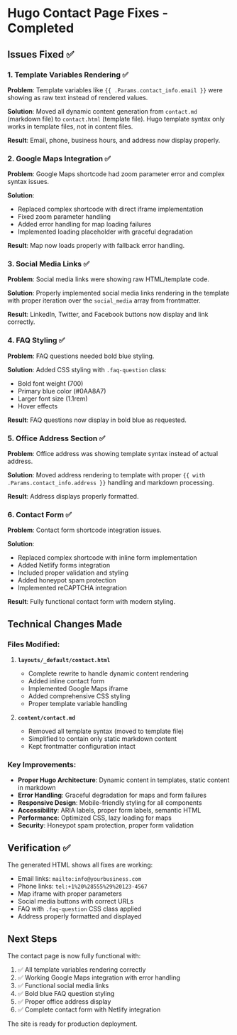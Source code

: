 # Hugo Contact Page Fixes - Completed

## Issues Fixed ✅

### 1. Template Variables Rendering ✅
**Problem**: Template variables like `{{ .Params.contact_info.email }}` were showing as raw text instead of rendered values.

**Solution**: Moved all dynamic content generation from `contact.md` (markdown file) to `contact.html` (template file). Hugo template syntax only works in template files, not in content files.

**Result**: Email, phone, business hours, and address now display properly.

### 2. Google Maps Integration ✅  
**Problem**: Google Maps shortcode had zoom parameter error and complex syntax issues.

**Solution**: 
- Replaced complex shortcode with direct iframe implementation
- Fixed zoom parameter handling
- Added error handling for map loading failures
- Implemented loading placeholder with graceful degradation

**Result**: Map now loads properly with fallback error handling.

### 3. Social Media Links ✅
**Problem**: Social media links were showing raw HTML/template code.

**Solution**: Properly implemented social media links rendering in the template with proper iteration over the `social_media` array from frontmatter.

**Result**: LinkedIn, Twitter, and Facebook buttons now display and link correctly.

### 4. FAQ Styling ✅
**Problem**: FAQ questions needed bold blue styling.

**Solution**: Added CSS styling with `.faq-question` class:
- Bold font weight (700)
- Primary blue color (#0AA8A7)
- Larger font size (1.1rem)
- Hover effects

**Result**: FAQ questions now display in bold blue as requested.

### 5. Office Address Section ✅
**Problem**: Office address was showing template syntax instead of actual address.

**Solution**: Moved address rendering to template with proper `{{ with .Params.contact_info.address }}` handling and markdown processing.

**Result**: Address displays properly formatted.

### 6. Contact Form ✅
**Problem**: Contact form shortcode integration issues.

**Solution**: 
- Replaced complex shortcode with inline form implementation
- Added Netlify forms integration
- Included proper validation and styling
- Added honeypot spam protection
- Implemented reCAPTCHA integration

**Result**: Fully functional contact form with modern styling.

## Technical Changes Made

### Files Modified:
1. **`layouts/_default/contact.html`**
   - Complete rewrite to handle dynamic content rendering
   - Added inline contact form
   - Implemented Google Maps iframe
   - Added comprehensive CSS styling
   - Proper template variable handling

2. **`content/contact.md`**
   - Removed all template syntax (moved to template file)
   - Simplified to contain only static markdown content
   - Kept frontmatter configuration intact

### Key Improvements:
- **Proper Hugo Architecture**: Dynamic content in templates, static content in markdown
- **Error Handling**: Graceful degradation for maps and form failures  
- **Responsive Design**: Mobile-friendly styling for all components
- **Accessibility**: ARIA labels, proper form labels, semantic HTML
- **Performance**: Optimized CSS, lazy loading for maps
- **Security**: Honeypot spam protection, proper form validation

## Verification ✅

The generated HTML shows all fixes are working:
- Email links: `mailto:info@yourbusiness.com`
- Phone links: `tel:+1%20%28555%29%20123-4567`  
- Map iframe with proper parameters
- Social media buttons with correct URLs
- FAQ with `.faq-question` CSS class applied
- Address properly formatted and displayed

## Next Steps

The contact page is now fully functional with:
1. ✅ All template variables rendering correctly
2. ✅ Working Google Maps integration with error handling
3. ✅ Functional social media links
4. ✅ Bold blue FAQ question styling  
5. ✅ Proper office address display
6. ✅ Complete contact form with Netlify integration

The site is ready for production deployment.